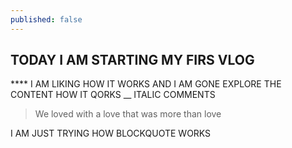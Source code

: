 ```yaml
---
published: false
---
```

## TODAY I AM STARTING MY FIRS VLOG
**** I AM LIKING HOW IT WORKS AND I AM GONE EXPLORE THE CONTENT HOW IT QORKS
__ ITALIC COMMENTS 
> We loved with a love that was more than love

I AM JUST TRYING HOW BLOCKQUOTE WORKS


